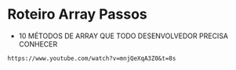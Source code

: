 # Roteiro Array Passos

* 10 MÉTODOS DE ARRAY QUE TODO DESENVOLVEDOR PRECISA CONHECER
```
https://www.youtube.com/watch?v=mnjQeXqA3Z0&t=8s
```